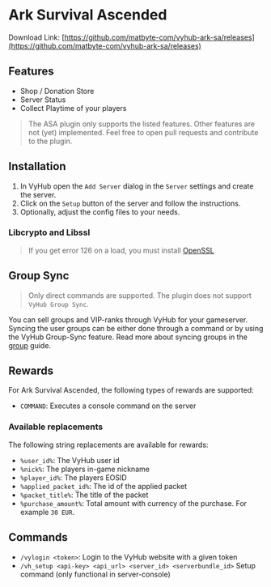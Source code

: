 # Ark Survival Ascended
Download Link:
[https://github.com/matbyte-com/vyhub-ark-sa/releases](https://github.com/matbyte-com/vyhub-ark-sa/releases)

## Features

- Shop / Donation Store
- Server Status
- Collect Playtime of your players

> The ASA plugin only supports the listed features. Other features are not (yet) implemented. Feel free to open pull requests and contribute to the plugin.

## Installation

1. In VyHub open the `Add Server` dialog in the `Server` settings and create the server.
2. Click on the `Setup` button of the server and follow the instructions.
3. Optionally, adjust the config files to your needs.

### Libcrypto and Libssl

> If you get error 126 on a load, you must install [OpenSSL](https://slproweb.com/products/Win32OpenSSL.html)

## Group Sync

> Only direct commands are supported. The plugin does not support `VyHub Group Sync`.

You can sell groups and VIP-ranks through VyHub for your gameserver. Syncing the user groups can be either done through
a command or by using the VyHub Group-Sync feature. Read more about syncing groups in the [group](../guide/group/group_sync.md) guide.


## Rewards
For Ark Survival Ascended, the following types of rewards are supported:

- `COMMAND`: Executes a console command on the server

### Available replacements
The following string replacements are available for rewards:

- `%user_id%`: The VyHub user id
- `%nick%`: The players in-game nickname
- `%player_id%`: The players EOSID
- `%applied_packet_id%`: The id of the applied packet
- `%packet_title%`: The title of the packet
- `%purchase_amount%`: Total amount with currency of the purchase. For example `30 EUR`.

## Commands

- `/vylogin <token>`: Login to the VyHub website with a given token
- `/vh_setup <api-key> <api_url> <server_id> <serverbundle_id>` Setup command (only functional in server-console)
